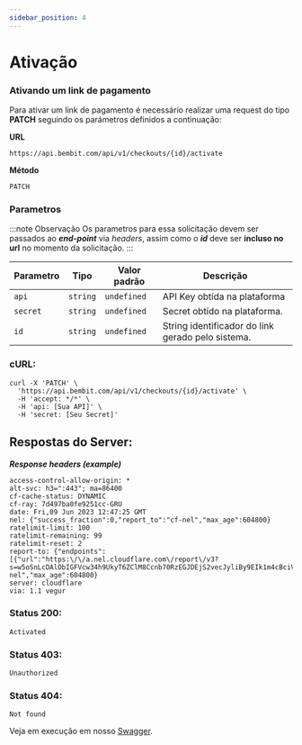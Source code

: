 ```yaml
---
sidebar_position: 4
---
```


# Ativação

### Ativando um link de pagamento

Para ativar um link de pagamento é necessário realizar uma request do tipo **PATCH** seguindo os parámetros definidos a continuação:

**URL**

```
https://api.bembit.com/api/v1/checkouts/{id}/activate
```

**Método**

```
PATCH
```

### Parametros

:::note Observação
Os parametros para essa solicitação devem ser passados ao **_end-point_** via _headers_, assim como o **_id_** deve ser **incluso no url** no momento da solicitação.
:::

| Parametro | Tipo     | Valor padrão | Descrição                                         |
| --------- | -------- | ------------ | ------------------------------------------------- |
| `api`     | `string` | `undefined`  | API Key obtída na plataforma                      |
| `secret`  | `string` | `undefined`  | Secret obtído na plataforma.                      |
| `id`      | `string` | `undefined`  | String identificador do link gerado pelo sistema. |

### cURL:

```cURL
curl -X 'PATCH' \
  'https://api.bembit.com/api/v1/checkouts/{id}/activate' \
  -H 'accept: */*' \
  -H 'api: [Sua API]' \
  -H 'secret: [Seu Secret]'
```

## Respostas do Server:


***Response headers (example)***
    
```text
access-control-allow-origin: *
alt-svc: h3=":443"; ma=86400
cf-cache-status: DYNAMIC
cf-ray: 7d497ba0fe9251cc-GRU
date: Fri,09 Jun 2023 12:47:25 GMT
nel: {"success_fraction":0,"report_to":"cf-nel","max_age":604800}
ratelimit-limit: 100
ratelimit-remaining: 99
ratelimit-reset: 2
report-to: {"endpoints":[{"url":"https:\/\/a.nel.cloudflare.com\/report\/v3?s=w5oSnLcDAlObIGFVcw34h9UkyT6ZClM8Ccnb70RzEGJDEjS2vecJyliBy9EIk1m4cBciVpzrSAlI2q3w7jLYiVoOsPd%2BVDopzi2L%2FCFa1kU%2F5YE8QGJAKw0GADYtSC%2Fi3yIqiyhKDFsG%2B8xFOA%3D%3D"}],"group":"cf-nel","max_age":604800}
server: cloudflare
via: 1.1 vegur
```

### Status 200:

    Activated

### Status 403:

    Unauthorized

### Status 404:

    Not found


Veja em execução em nosso [Swagger](https://api.bembit.com/docs/#/Checkouts/patch_checkouts__id__activate).
